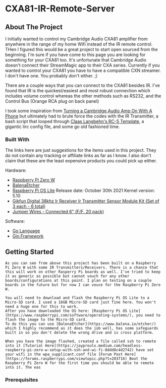 # CXA81-IR-Remote-Server

<!-- ABOUT THE PROJECT -->
## About The Project

I initially wanted to control my Cambridge Audio CXA81 amplifier from anywhere in the range of my home Wifi instead of the IR remote control. THen I figured this would be a great project to start open sourced from the beginning. I'm sure if you have come to this page you are looking for something for your CXA81 too. It's unfortunate that Cambridge Audio doesn't connect their StreamMagic app to their CXA series. Currently if you wanted to control your CXA81 you have to have a compatible CXN streamer. I don't have one. You probably don't either. ;)

There are a couple ways that you can connect to the CXA81 besides IR. I've found that IR is the quickest/easiest and most robust connection which includes volume control whereas 
the other methods such as RS232, and the Control Bus (Orange RCA plug on back panel)

I took some inspiration from [Turning a Cambridge Audio Amp On With A Phone](https://gaselli.software/2017/08/25/turning-a-cambridge-audio-amp-on-with-a-phone/) but 
ultimately had to brute force the codes with the IR Transmitter, a bash script that looped through [Claas Langbehn's RC-5 Template](http://lirc.sourceforge.net/remotes/rc-5/RC-5), a gigantic lirc config file, and some go old fashioned time. 


### Built With


The links here are just suggestions for the items used in this project. They do not contain any tracking or affiliate links as far as I know. I also don't claim that these are the least expensive products you could pick up either.

Hardware:
  * [Raspberry Pi Zero W](https://www.adafruit.com/product/3400)
  * [BalenaEtcher](https://www.balena.io/etcher/)
  * [Raspberry Pi OS Lite](https://www.raspberrypi.com/software/operating-systems/) Release date: October 30th 2021 Kernel version: 5.10
  * [Gikfun Digital 38khz Ir Receiver Ir Transmitter Sensor Module Kit (Set of 3 each - 6 total)](https://www.amazon.com/dp/B0816P2545?psc=1&ref=ppx_yo2_dt_b_product_details)
  * [Jumper Wires - Connected 6" (F/F, 20 pack)](https://www.sparkfun.com/products/12796)


Software:

  * [Go Language](https://go.dev/)
  * [Gin Framework](https://github.com/gin-gonic/gin)

<!-- GETTING STARTED -->
## Getting Started

	As you can see from above this project has been built on a Raspberry Pi Zero W with some IR Transmitters/Receivers. There is a chance that this will work on other Rasperry Pi boards as well. I've tried to keep it as generic as possible but cannot vouch for any other boards/configurations at this point. I plan on testing on a couple boards in the future but for now I can vouce for the Raspberry Pi Zero W.

	You will need to download and flash the Raspberry Pi OS Lite to a Micro-SD card. I used a 16GB Micro-SD card just fine here. You won't need a huge one for this to work.
	After you have downloaded the OS here: [Raspberry Pi OS Lite](https://www.raspberrypi.com/software/operating-systems/), you need to flash the image to the Micro-SD card.
	To do this you can use [BalenaEtcher](https://www.balena.io/etcher/) which I highly recommend as it does the job well, has some safeguards built in so you don't delete the wrong drive and is cross platform.

	When you have the image flashed, created a file called ssh to remote into it [Tutorial Here](https://jayproulx.medium.com/headless-raspberry-pi-zero-w-setup-with-ssh-and-wi-fi-8ddd8c4d2742) have set your wifi in the wpa_supplicant.conf file [Forum Post Here](https://forums.raspberrypi.com/viewtopic.php?t=203716) Boot the Raspberry Pi Zero W for the first time you should be able to remote into it. The eas



### Prerequisites